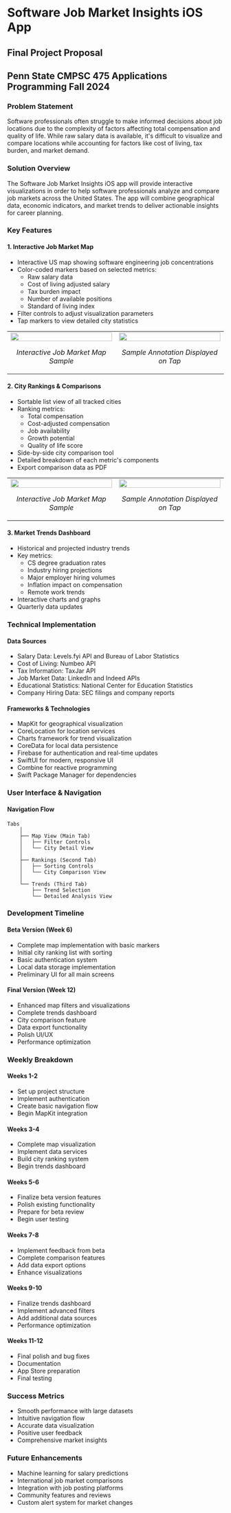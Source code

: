 # Software Job Market Insights iOS App
## Final Project Proposal
## Penn State CMPSC 475 Applications Programming Fall 2024

### Problem Statement
Software professionals often struggle to make informed decisions about job locations due to the complexity of factors affecting total compensation and quality of life. While raw salary data is available, it's difficult to visualize and compare locations while accounting for factors like cost of living, tax burden, and market demand.

### Solution Overview
The Software Job Market Insights iOS app will provide interactive visualizations in order to help software professionals analyze and compare job markets across the United States. The app will combine geographical data, economic indicators, and market trends to deliver actionable insights for career planning.

### Key Features

#### 1. Interactive Job Market Map
- Interactive US map showing software engineering job concentrations
- Color-coded markers based on selected metrics:
  - Raw salary data
  - Cost of living adjusted salary
  - Tax burden impact
  - Number of available positions
  - Standard of living index
- Filter controls to adjust visualization parameters
- Tap markers to view detailed city statistics

<div align="center">
<table>
<tr>
<td width="50%">
  <img src="images/job-market-map.png" width="100%">
  <p align="center"><i>Interactive Job Market Map Sample</i></p>
</td>
<td width="50%">
  <img src="images/job-market-map-annotation.png" width="100%">
  <p align="center"><i>Sample Annotation Displayed on Tap</i></p>
</td>
</tr>
</table>
</div>

#### 2. City Rankings & Comparisons
- Sortable list view of all tracked cities
- Ranking metrics:
  - Total compensation
  - Cost-adjusted compensation
  - Job availability
  - Growth potential
  - Quality of life score
- Side-by-side city comparison tool
- Detailed breakdown of each metric's components
- Export comparison data as PDF

<div align="center">
<table>
<tr>
<td width="50%">
  <img src="images/city-list.png" width="100%">
  <p align="center"><i>Interactive Job Market Map Sample</i></p>
</td>
<td width="50%">
  <img src="images/job-market-map-annotation.png" width="100%">
  <p align="center"><i>Sample Annotation Displayed on Tap</i></p>
</td>
</tr>
</table>
</div>

#### 3. Market Trends Dashboard
- Historical and projected industry trends
- Key metrics:
  - CS degree graduation rates
  - Industry hiring projections
  - Major employer hiring volumes
  - Inflation impact on compensation
  - Remote work trends
- Interactive charts and graphs
- Quarterly data updates

### Technical Implementation

#### Data Sources
- Salary Data: Levels.fyi API and Bureau of Labor Statistics
- Cost of Living: Numbeo API
- Tax Information: TaxJar API
- Job Market Data: LinkedIn and Indeed APIs
- Educational Statistics: National Center for Education Statistics
- Company Hiring Data: SEC filings and company reports

#### Frameworks & Technologies
- MapKit for geographical visualization
- CoreLocation for location services
- Charts framework for trend visualization
- CoreData for local data persistence
- Firebase for authentication and real-time updates
- SwiftUI for modern, responsive UI
- Combine for reactive programming
- Swift Package Manager for dependencies

### User Interface & Navigation

#### Navigation Flow
```
Tabs
    │
    ├── Map View (Main Tab)
    │   ├── Filter Controls
    │   └── City Detail View
    │
    ├── Rankings (Second Tab)
    │   ├── Sorting Controls
    │   └── City Comparison View
    │
    └── Trends (Third Tab)
        ├── Trend Selection
        └── Detailed Analysis View
```

### Development Timeline

#### Beta Version (Week 6)
- Complete map implementation with basic markers
- Initial city ranking list with sorting
- Basic authentication system
- Local data storage implementation
- Preliminary UI for all main screens

#### Final Version (Week 12)
- Enhanced map filters and visualizations
- Complete trends dashboard
- City comparison feature
- Data export functionality
- Polish UI/UX
- Performance optimization

### Weekly Breakdown

#### Weeks 1-2
- Set up project structure
- Implement authentication
- Create basic navigation flow
- Begin MapKit integration

#### Weeks 3-4
- Complete map visualization
- Implement data services
- Build city ranking system
- Begin trends dashboard

#### Weeks 5-6
- Finalize beta version features
- Polish existing functionality
- Prepare for beta review
- Begin user testing

#### Weeks 7-8
- Implement feedback from beta
- Complete comparison features
- Add data export options
- Enhance visualizations

#### Weeks 9-10
- Finalize trends dashboard
- Implement advanced filters
- Add additional data sources
- Performance optimization

#### Weeks 11-12
- Final polish and bug fixes
- Documentation
- App Store preparation
- Final testing

### Success Metrics
- Smooth performance with large datasets
- Intuitive navigation flow
- Accurate data visualization
- Positive user feedback
- Comprehensive market insights

### Future Enhancements
- Machine learning for salary predictions
- International job market comparisons
- Integration with job posting platforms
- Community features and reviews
- Custom alert system for market changes
